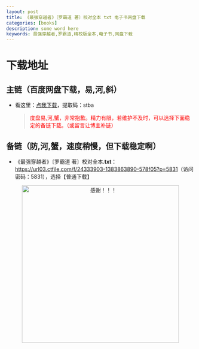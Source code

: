 ```yaml
---
layout: post
title: 《最强穿越者》〔罗霸道 著〕校对全本 txt 电子书网盘下载
categories: [books]
description: some word here
keywords: 最强穿越者,罗霸道,精校版全本,电子书,网盘下载
---
```


# 下载地址

## 主链（百度网盘下载，易,河,斜）

- 看这里：[点我下载](https://pan.baidu.com/s/1iMXUbSbtZQZjDcqDmnWUyw?pwd=stba)，提取码：stba

  > <p style="color:red" >度盘易,河,蟹，非常抱歉。精力有限，若维护不及时，可以选择下面稳定的备链下载。（或留言让博主补链）</p>

## 备链（防,河,蟹，速度稍慢，但下载稳定啊）

- 《最强穿越者》〔罗霸道 著〕校对全本.**txt**：<https://url03.ctfile.com/f/24333903-1383863890-578f05?p=5831>（访问密码：5831），选择【普通下载】

<div align="center"><img src="https://pic.imgdb.cn/item/6707df6bd29ded1a8ce37031.gif" alt="感谢！！！" width="420px" height="auto"/></div>

